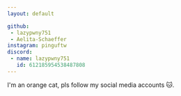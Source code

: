 ```yaml
---
layout: default

github: 
 - lazypwny751
 - Aelita-Schaeffer
instagram: pinguftw
discord:
 - name: lazypwny751
   id: 612185954538487808
---
```


I'm an orange cat, pls follow my social media accounts 🐱.
